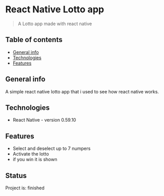 # React Native Lotto app
> A Lotto app made with react native

## Table of contents
* [General info](#general-info)
* [Technologies](#technologies)
* [Features](#features)

## General info
A simple react native lotto app that i used to see how react native works.

## Technologies
* React Native - version 0.59.10

## Features
* Select and deselect up to 7 numpers
* Activate the lotto
* if you win it is shown

## Status
Project is: finished
